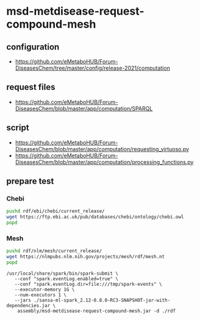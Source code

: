 # msd-metdisease-request-compound-mesh

## configuration

- https://github.com/eMetaboHUB/Forum-DiseasesChem/tree/master/config/release-2021/computation

## request files

- https://github.com/eMetaboHUB/Forum-DiseasesChem/blob/master/app/computation/SPARQL

## script
- https://github.com/eMetaboHUB/Forum-DiseasesChem/blob/master/app/computation/requesting_virtuoso.py
- https://github.com/eMetaboHUB/Forum-DiseasesChem/blob/master/app/computation/processing_functions.py


## prepare test

### Chebi

```sh 
pushd rdf/ebi/chebi/current_release/
wget https://ftp.ebi.ac.uk/pub/databases/chebi/ontology/chebi.owl
popd
```
### Mesh

```sh 
pushd rdf/nlm/mesh/current_release/
wget https://nlmpubs.nlm.nih.gov/projects/mesh/rdf/mesh.nt
popd
```

``` 
/usr/local/share/spark/bin/spark-submit \
   --conf "spark.eventLog.enabled=true" \
   --conf "spark.eventLog.dir=file:///tmp/spark-events" \
   --executor-memory 1G \
   --num-executors 1 \
   --jars ./sansa-ml-spark_2.12-0.8.0-RC3-SNAPSHOT-jar-with-dependencies.jar \
    assembly/msd-metdisease-request-compound-mesh.jar -d ./rdf
```